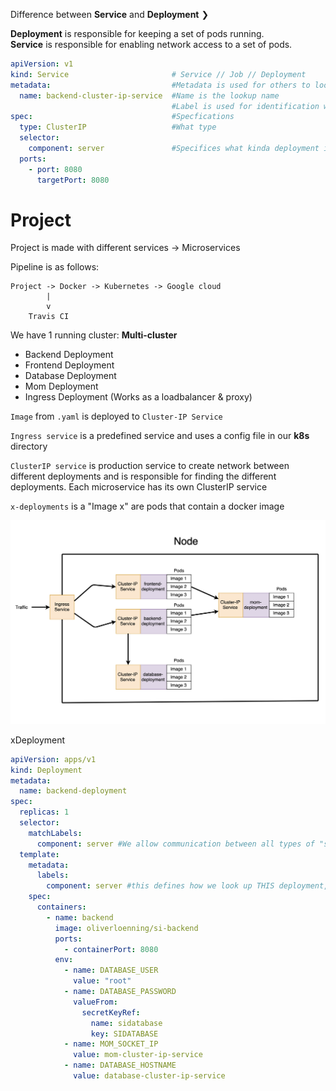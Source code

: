 Difference between **Service** and **Deployment** ❯

**Deployment** is responsible for keeping a set of pods running.  
**Service** is responsible for enabling network access to a set of pods.


```yaml
apiVersion: v1
kind: Service                       # Service // Job // Deployment
metadata:                           #Metadata is used for others to look up this service with name
  name: backend-cluster-ip-service  #Name is the lookup name
                                    #Label is used for identification within kubernetes
spec:                               #Specfications
  type: ClusterIP                   #What type
  selector:
    component: server               #Specifices what kinda deployment it is
  ports:
    - port: 8080
      targetPort: 8080
```

# Project



Project is made with different services -> Microservices

Pipeline is as follows:
```
Project -> Docker -> Kubernetes -> Google cloud  
        |  
        v  
    Travis CI    
```
We have 1 running cluster: **Multi-cluster**  
- Backend Deployment
- Frontend Deployment
- Database Deployment
- Mom Deployment
- Ingress Deployment (Works as a loadbalancer & proxy)




``Image`` from ``.yaml`` is deployed to ``Cluster-IP Service``



``Ingress service`` is a predefined service and uses a config file in our **k8s** directory

``ClusterIP service`` is production service to create network between different deployments and is responsible for finding the different deployments. Each microservice has its own ClusterIP service  

``x-deployments`` is a
"Image x" are pods that contain a docker image  

![kubernetes](/artifacts/kubernetes.png)

xDeployment
```yaml
apiVersion: apps/v1
kind: Deployment
metadata:
  name: backend-deployment
spec:
  replicas: 1
  selector:
    matchLabels:
      component: server #We allow communication between all types of "server"
  template:
    metadata:
      labels:
        component: server #this defines how we look up THIS deployment, what type it is, type  being anything and is just a tag
    spec:
      containers:
        - name: backend
          image: oliverloenning/si-backend
          ports:
            - containerPort: 8080
          env:
            - name: DATABASE_USER
              value: "root"
            - name: DATABASE_PASSWORD
              valueFrom:
                secretKeyRef:
                  name: sidatabase
                  key: SIDATABASE
            - name: MOM_SOCKET_IP
              value: mom-cluster-ip-service
            - name: DATABASE_HOSTNAME
              value: database-cluster-ip-service
```

